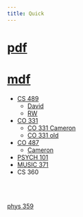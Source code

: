 ```yaml
---
title: Quick
---
```


# [pdf](https://notes.sibeliusp.com/pdf)

# [mdf](https://notes.sibeliusp.com/mdf)


- [CS 489](https://notes.sibeliusp.com/pdf/1211/cs479.pdf)
    - [David](https://github.com/RootofalleviI/2021W-temp/tree/master/CS-489)
    - [RW](https://www.richardwu.ca/notes/cs489-notes.pdf)
- [CO 331](https://notes.sibeliusp.com/pdf/1211/co331.pdf)
    - [CO 331 Cameron](https://hextical.github.io/university-notes/year-2/semester-2/CO%20331/co331.pdf)
    - [CO 331 old](https://notes.sibeliusp.com/pdf/1201/co331.pdf)
- [CO 487](https://notes.sibeliusp.com/pdf/1211/co487.pdf)
    - [Cameron](https://hextical.github.io/university-notes/year-3/semester-2/CO%20487/co487.pdf)
- [PSYCH 101](https://notes.sibeliusp.com/mdf/1211/psych101/)
- [MUSIC 371](https://notes.sibeliusp.com/mdf/1211/music371/)
- CS 360


<br>
<br>


[phys 359](https://github.com/jensen-lawrence/UWLectureNotes/tree/master/PHYS-359)
